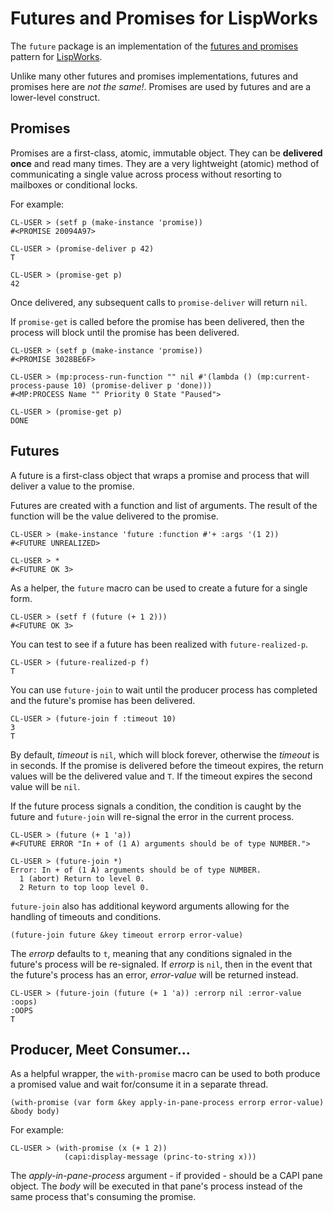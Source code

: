 # Futures and Promises for LispWorks

The `future` package is an implementation of the [futures and promises](http://en.wikipedia.org/wiki/Futures_and_promises) pattern for [LispWorks](http://www.lispworks.com).

Unlike many other futures and promises implementations, futures and promises here are *not the same!*. Promises are used by futures and are a lower-level construct.

## Promises

Promises are a first-class, atomic, immutable object. They can be **delivered once** and read many times. They are a very lightweight (atomic) method of communicating a single value across process without resorting to mailboxes or conditional locks.

For example:

	CL-USER > (setf p (make-instance 'promise))
	#<PROMISE 20094A97>
	
	CL-USER > (promise-deliver p 42)
	T
	
	CL-USER > (promise-get p)
	42

Once delivered, any subsequent calls to `promise-deliver` will return `nil`.

If `promise-get` is called before the promise has been delivered, then the process will block until the promise has been delivered.

	CL-USER > (setf p (make-instance 'promise))
	#<PROMISE 3028BE6F>
	
	CL-USER > (mp:process-run-function "" nil #'(lambda () (mp:current-process-pause 10) (promise-deliver p 'done)))
	#<MP:PROCESS Name "" Priority 0 State "Paused">
	
	CL-USER > (promise-get p)
	DONE
	
## Futures

A future is a first-class object that wraps a promise and process that will deliver a value to the promise.

Futures are created with a function and list of arguments. The result of the function will be the value delivered to the promise.

	CL-USER > (make-instance 'future :function #'+ :args '(1 2))
	#<FUTURE UNREALIZED>
	
	CL-USER > *
	#<FUTURE OK 3>

As a helper, the `future` macro can be used to create a future for a single form.

	CL-USER > (setf f (future (+ 1 2)))
	#<FUTURE OK 3>

You can test to see if a future has been realized with `future-realized-p`.

	CL-USER > (future-realized-p f)
	T
	
You can use `future-join` to wait until the producer process has completed and the future's promise has been delivered.

	CL-USER > (future-join f :timeout 10)
	3
	T

By default, *timeout* is `nil`, which will block forever, otherwise the *timeout* is in seconds. If the promise is delivered before the timeout expires, the return values will be the delivered value and `T`. If the timeout expires the second value will be `nil`.

If the future process signals a condition, the condition is caught by the future and `future-join` will re-signal the error in the current process.

	CL-USER > (future (+ 1 'a))
	#<FUTURE ERROR "In + of (1 A) arguments should be of type NUMBER.">
	
	CL-USER > (future-join *)
	Error: In + of (1 A) arguments should be of type NUMBER.
	  1 (abort) Return to level 0.
	  2 Return to top loop level 0.

`future-join` also has additional keyword arguments allowing for the handling of timeouts and conditions.

	(future-join future &key timeout errorp error-value)

The *errorp* defaults to `t`, meaning that any conditions signaled in the future's process will be re-signaled. If *errorp* is `nil`, then in the event that the future's process has an error, *error-value* will be returned instead.

	CL-USER > (future-join (future (+ 1 'a)) :errorp nil :error-value :oops)
	:OOPS
	T

## Producer, Meet Consumer...

As a helpful wrapper, the `with-promise` macro can be used to both produce a promised value and wait for/consume it in a separate thread.

	(with-promise (var form &key apply-in-pane-process errorp error-value) &body body)

For example:

	CL-USER > (with-promise (x (+ 1 2))
	            (capi:display-message (princ-to-string x)))

The *apply-in-pane-process* argument - if provided - should be a CAPI pane object. The *body* will be executed in that pane's process instead of the same process that's consuming the promise.
